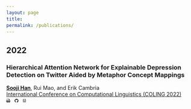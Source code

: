 ```yaml
---
layout: page
title: 
permalink: /publications/
---
```


<h2 style="text-align:left;">2022</h2>

<h3 style="text-align:left;" line-height=1.1>Hierarchical Attention Network for Explainable Depression Detection on Twitter Aided by Metaphor Concept Mappings</h3>
<b><ins>Sooji Han</ins></b>, Rui Mao, and Erik Cambria<br>
<a href="https://coling2022.org/" target="_blank">International Conference on Computational Linguistics (COLING 2022)</a><br>
<a href="https://aclanthology.org/2022.coling-1.9.pdf" target="_blank"><img src="../images/pdf.png" width="2%"></a> &nbsp; <a href="https://github.com/soojihan/HAN" target="_blank"><img src="../images/github.png" width="2%"></a> &nbsp; <a href="https://zenodo.org/record/7095100" target="_blank"><img src="../images/data.png" width="1.7%">
    
<!--   <span class="fancy-underline">Sooji Han</span>, Rui Mao and Erik Cambria<br>
  <a href="https://coling2022.org/" target="_blank">International Conference on Computational Linguistics (COLING 2022)</a><br>
  In press, <a href="https://arxiv.org/pdf/2209.07494.pdf" target="_blank"><img src="images/pdf1.png"></a> &nbsp; <a href="https://github.com/soojihan/HAN" target="_blank"><img src="images/github.png" id='img3'></a> &nbsp; <a href="https://zenodo.org/record/7095100" target="_blank"><img src="images/data.png" id='img2'></a>
</div>
<br>
<div id="div2">
  <span class="boldfont">Sentic Parser: A Graph-Based Approach to Concept Extraction for Sentiment Analysis</span><br>
  Erik Cambria, Rui Mao, <span class="fancy-underline">Sooji Han</span>, Qian Liu<br>
  <a href="https://sentic.net/sentire/" target="_blank">SENTIRE 2022</a><br>
  In press, <a href="https://sentic.net/sentic-parser.pdf" target="_blank"><img src="images/pdf.png" id='img3'></a> 
</div> -->



